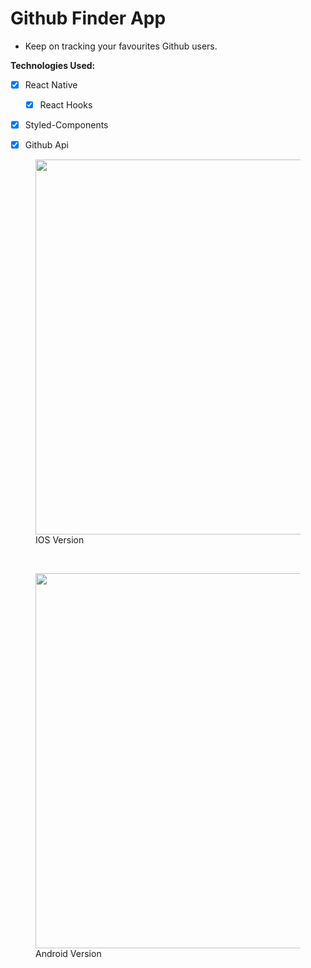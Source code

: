 # Github Finder App

- Keep on tracking your favourites Github users.

**Technologies Used:**
- [x] React Native
  - [x] React Hooks
- [x] Styled-Components
- [x] Github Api


<p align="center">
  <figure>
    <img src="./readme/iosfinduser.gif" height="600" />
    <figcaption>IOS Version</figcaption>
  </figure>
  &nbsp;&nbsp;
  <figure>
    <img src="./readme/androidfinduser.gif" height="600" />
    <figcaption>Android Version</figcaption>
  </figure>
</p>
